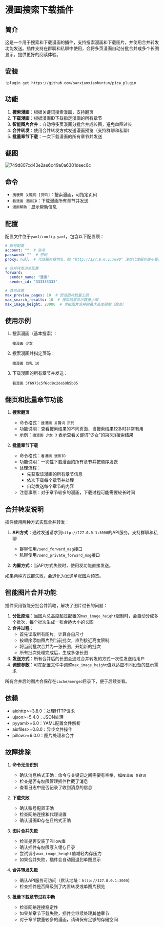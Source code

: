 # 漫画搜索下载插件

## 简介

这是一个用于搜索和下载漫画的插件，支持搜索漫画和下载图片，并使用合并转发功能发送。插件支持在群聊和私聊中使用，会将多页漫画自动分批合并成多个长图显示，提供更好的阅读体验。
## 安装
```
!plugin get https://github.com/sanxianxiaohuntun/pica_plugin
```
## 功能

1. **搜索漫画**：根据关键词搜索漫画，支持翻页
2. **下载漫画**：根据漫画ID下载指定漫画的所有章节
3. **智能图片合并**：自动将多页漫画分批合并成长图，避免单图过长
4. **合并转发**：使用合并转发方式发送漫画预览（支持群聊和私聊）
5. **批量章节下载**：一次下载漫画的所有章节并发送

## 截图
![749d807cd43e2ae6c49a0a6301deec6c](https://github.com/user-attachments/assets/8e6a3265-9bdc-4a49-a423-87ec1762ba6f)

## 命令

- `搜漫画 关键词 [页码]`：搜索漫画，可指定页码
- `看漫画 漫画ID`：下载漫画所有章节并发送
- `漫画帮助`：显示帮助信息

## 配置

配置文件位于`yaml/config.yaml`，包含以下配置项：

```yaml
# 账号配置
account: ""  # 账号
password: ""  # 密码
proxy: null  # 代理服务器地址，如 "http://127.0.0.1:7890" 注意代理服务器不要使用日本

# 合并转发消息配置
forward:
  sender_name: "漫画"
  sender_id: "333333333"

# 其他设置
max_preview_pages: 10  # 预览图片数量上限
max_search_results: 10  # 搜索结果显示数量上限
max_image_height: 20000  # 单批图片合并的最大高度限制（像素）
```

## 使用示例

1. 搜索漫画（基本搜索）：
   ```
   搜漫画 少女
   ```

2. 搜索漫画并指定页码：
   ```
   搜漫画 巨乳 10
   ```

3. 下载漫画的所有章节并发送：
   ```
   看漫画 5f6975c5f6cd8c2deb0b5b05
   ```

## 翻页和批量章节功能

1. **搜索翻页**
   - 命令格式：`搜漫画 关键词 页码`
   - 功能说明：查看搜索结果的不同页面，当搜索结果较多时非常有用
   - 示例：`搜漫画 少女 3` 表示查看关键词"少女"的第3页搜索结果

2. **批量章节下载**
   - 命令格式：`看漫画 漫画ID`
   - 功能说明：一次性下载漫画的所有章节并按顺序发送
   - 处理流程：
     - 先获取该漫画的所有章节信息
     - 依次下载每个章节并处理
     - 自动发送每个章节的内容
   - 注意事项：对于章节较多的漫画，下载过程可能需要较长时间

## 合并转发说明

插件使用两种方式实现合并转发：

1. **API方式**：通过发送请求到`http://127.0.0.1:3000`的API服务，支持群聊和私聊
   - 群聊使用`/send_forward_msg`接口
   - 私聊使用`/send_private_forward_msg`接口

2. **内置方式**：当API方式失败时，使用发功能直接发送。

如果两种方式都失败，会退化为发送单张图片预览。

## 智能图片合并功能

插件采用智能分批合并策略，解决了图片过长的问题：

1. **分批原理**：当图片总高度超过配置的`max_image_height`限制时，会自动分成多个批次，每个批次生成一张合适大小的长图
2. **合并过程**：
   - 首先读取所有图片，计算各自尺寸
   - 按顺序添加图片到当前批次，直到接近高度限制
   - 将当前批次合并为一张长图，开始新的批次
   - 所有批次处理完成后，生成多张长图
3. **发送方式**：所有合并后的长图会通过合并转发的方式一次性发送给用户
4. **调整参数**：可在配置文件中调整`max_image_height`值以适应不同设备的显示需求

所有合并后的图片会保存在`cache/merged`目录下，便于后续查看。

## 依赖

- aiohttp>=3.8.0：处理HTTP请求
- ujson>=5.4.0：JSON处理
- pyyaml>=6.0：YAML配置文件解析
- aiofiles>=0.8.0：异步文件操作
- pillow>=9.0.0：图片处理和合并


## 故障排除

1. **命令无法识别**
   - 确认消息格式正确：命令与关键词之间需要有空格，如`搜漫画 关键词`
   - 检查是否有权限管理插件拦截了消息
   - 查看日志中是否记录了收到消息的信息

2. **下载失败**
   - 确认账号配置正确
   - 检查网络连接和代理设置
   - 确认漫画ID存在且格式正确

3. **图片合并失败**
   - 检查是否安装了Pillow库
   - 确认插件有权限写入缓存目录
   - 尝试调小`max_image_height`值减轻内存压力
   - 如果合并失败，插件会自动回退到单图显示

4. **合并转发失败**
   - 确认API服务可访问（默认地址：`http://127.0.0.1:3000`）
   - 检查插件是否降级到了内置转发或单图片预览

5. **批量下载章节过程中断**
   - 检查网络连接稳定性
   - 如果某章节下载失败，插件会继续处理其他章节
   - 对于章节数量较多的漫画，请确保有足够的存储空间

